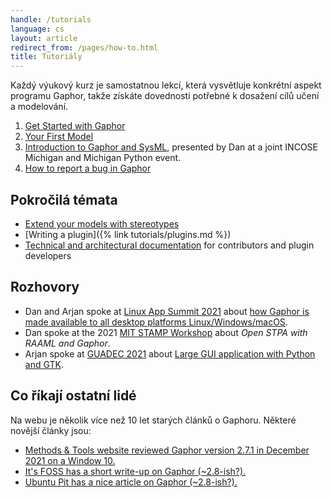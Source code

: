 ```yaml
---
handle: /tutorials
language: cs
layout: article
redirect_from: /pages/how-to.html
title: Tutoriály
---
```


Každý výukový kurz je samostatnou lekcí, která vysvětluje konkrétní aspekt
programu Gaphor, takže získáte dovednosti potřebné k dosažení cílů učení a
modelování.

1. [Get Started with
   Gaphor](https://docs.gaphor.org/en/latest/getting_started.html)
2. [Your First Model](https://docs.gaphor.org/en/latest/first_model.html)
3. <i class="fab fa-youtube"></i> [Introduction to Gaphor and
   SysML](https://youtu.be/PnWKsr2csXg), presented by Dan at a joint INCOSE
   Michigan and Michigan Python event.
1. <a href="report-bugs">How to report a bug in Gaphor</a>


## Pokročilá témata

- [Extend your models with
  stereotypes](https://docs.gaphor.org/en/latest/stereotypes.html)
- [Writing a plugin]({% link tutorials/plugins.md %})
- [Technical and architectural documentation](https://docs.gaphor.org)  for
contributors and plugin developers

## Rozhovory

- Dan and Arjan spoke at [Linux App Summit
  2021](https://linuxappsummit.org/)  about [how Gaphor is made available to
  all desktop platforms
  Linux/Windows/macOS](https://www.youtube.com/watch?v=vLwAT-TLmZU).
- Dan spoke at the 2021 [MIT STAMP
  Workshop](https://psas.scripts.mit.edu/home/2021-stamp-workshop-program/)
  about _Open STPA with RAAML and Gaphor_.
- Arjan spoke at [GUADEC 2021](https://events.gnome.org/event/9/) about
  [Large GUI application with Python and
  GTK](https://events.gnome.org/event/9/contributions/188/).

## Co říkají ostatní lidé

Na webu je několik více než 10 let starých článků o Gaphoru. Některé novější
články jsou:

- [Methods & Tools website reviewed Gaphor version 2.7.1 in December 2021 on
  a Window 10.](https://www.methodsandtools.com/tools/gaphor.php)
- [It's FOSS has a short write-up on Gaphor
  (~2.8-ish?).](https://itsfoss.com/gaphor-modeling-tool/)
- [Ubuntu Pit has a nice article on Gaphor
  (~2.8-ish?).](https://www.ubuntupit.com/gaphor-an-open-source-simple-graphical-modeling-tool/)
